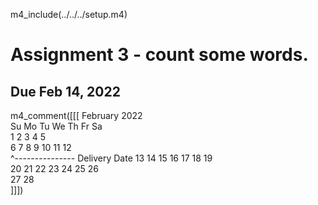 
m4_include(../../../setup.m4)

# Assignment 3 - count some words.

## Due Feb 14, 2022

m4_comment([[[
   February 2022      
Su Mo Tu We Th Fr Sa  
       1  2  3  4  5  
 6  7  8  9 10 11 12  
       ^--------------- Delivery Date
13 14 15 16 17 18 19  
20 21 22 23 24 25 26  
27 28                 
]]])





